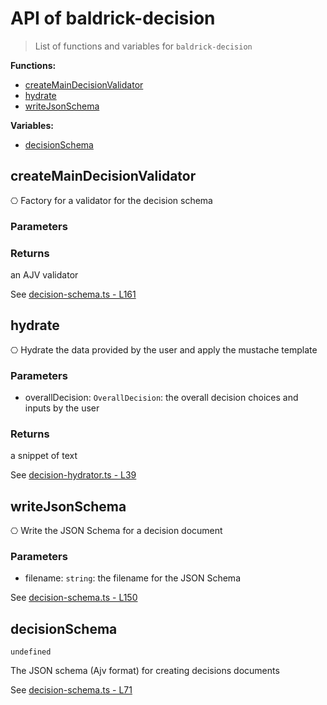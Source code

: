 # API of baldrick-decision

> List of functions and variables for `baldrick-decision`

**Functions:**

-   [createMainDecisionValidator](API.md#createMainDecisionValidator)
-   [hydrate](API.md#hydrate)
-   [writeJsonSchema](API.md#writeJsonSchema)

**Variables:**

-   [decisionSchema](API.md#decisionSchema)

## createMainDecisionValidator

⎔ Factory for a validator for the decision schema

### Parameters

### Returns

an AJV validator

See [decision-schema.ts -
L161](https://github.com/flarebyte/baldrick-decision/blob/main/src/decision-schema.ts#L161)

## hydrate

⎔ Hydrate the data provided by the user and apply the mustache template

### Parameters

-   overallDecision: `OverallDecision`: the overall decision choices and
    inputs by the user

### Returns

a snippet of text

See [decision-hydrator.ts -
L39](https://github.com/flarebyte/baldrick-decision/blob/main/src/decision-hydrator.ts#L39)

## writeJsonSchema

⎔ Write the JSON Schema for a decision document

### Parameters

-   filename: `string`: the filename for the JSON Schema

See [decision-schema.ts -
L150](https://github.com/flarebyte/baldrick-decision/blob/main/src/decision-schema.ts#L150)

## decisionSchema

`undefined`

The JSON schema (Ajv format) for creating decisions documents

See [decision-schema.ts -
L71](https://github.com/flarebyte/baldrick-decision/blob/main/src/decision-schema.ts#L71)
